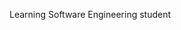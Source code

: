 Learning Software Engineering student

<!-- - Currently working on [my coursework](https://github.com/rubicus3/coursework-opengl-qt), an app that uses OpenGL and Qt to chose and render 3D primitives. -->


<!--
**rubicus3/rubicus3** is a ✨ _special_ ✨ repository because its `README.md` (this file) appears on your GitHub profile.

Here are some ideas to get you started:

- 🔭 I’m currently working on ...
- 🌱 I’m currently learning ...
- 👯 I’m looking to collaborate on ...
- 🤔 I’m looking for help with ...
- 💬 Ask me about ...
- 📫 How to reach me: ...
- 😄 Pronouns: ...
- ⚡ Fun fact: ...
-->
